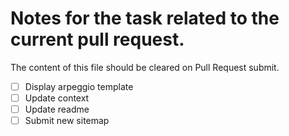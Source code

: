 # Notes for the task related to the current pull request.

The content of this file should be cleared on Pull Request submit.

- [ ] Display arpeggio template
- [ ] Update context
- [ ] Update readme
- [ ] Submit new sitemap